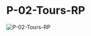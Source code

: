 # P-02-Tours-RP

![P-02-Tours-RP](https://user-images.githubusercontent.com/101873227/213187985-5f448f67-b001-485c-8035-b18e95a3f34e.gif)


